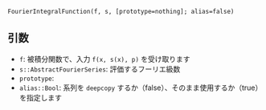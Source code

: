 ```
FourierIntegralFunction(f, s, [prototype=nothing]; alias=false)
```

## 引数

  * `f`: 被積分関数で、入力 `f(x, s(x), p)` を受け取ります
  * `s::AbstractFourierSeries`: 評価するフーリエ級数
  * `prototype`:
  * `alias::Bool`: 系列を `deepcopy` するか（false）、そのまま使用するか（true）を指定します
